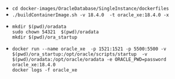 * `cd docker-images/OracleDatabase/SingleInstance/dockerfiles` 
* `./buildContainerImage.sh -v 18.4.0  -t oracle_xe:18.4.0 -x `
* ```
  mkdir $(pwd)/oradata
  sudo chown 54321  $(pwd)/oradata
  mkdir $(pwd)/ora_startup
* ```
  docker run --name oracle_xe  -p 1521:1521 -p 5500:5500 -v $(pwd)/ora_startup:/opt/oracle/scripts/startup  -v $(pwd)/oradata:/opt/oracle/oradata -e ORACLE_PWD=password oracle_xe:18.4.0
  docker logs -f oracle_xe
